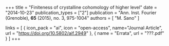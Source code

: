 +++
title = "Finiteness of crystalline cohomology of higher level"
date = "2014-10-23"
publication_types = ["2"]
publication = "Ann. Inst. Fourier (Grenoble), **65** (2015), no. 3, 975-1004"
authors = [ "M. Sano" ]

links = [ { icon_pack = "ai", icon = "open-access", name="Journal Article", url = "https://doi.org/10.5802/aif.2949" }, { name = "Errata", url = "???.pdf" } ]
+++
